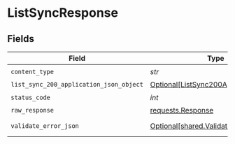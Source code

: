 # ListSyncResponse


## Fields

| Field                                                                                         | Type                                                                                          | Required                                                                                      | Description                                                                                   |
| --------------------------------------------------------------------------------------------- | --------------------------------------------------------------------------------------------- | --------------------------------------------------------------------------------------------- | --------------------------------------------------------------------------------------------- |
| `content_type`                                                                                | *str*                                                                                         | :heavy_check_mark:                                                                            | N/A                                                                                           |
| `list_sync_200_application_json_object`                                                       | [Optional[ListSync200ApplicationJSON]](../../models/operations/listsync200applicationjson.md) | :heavy_minus_sign:                                                                            | Ok                                                                                            |
| `status_code`                                                                                 | *int*                                                                                         | :heavy_check_mark:                                                                            | N/A                                                                                           |
| `raw_response`                                                                                | [requests.Response](https://requests.readthedocs.io/en/latest/api/#requests.Response)         | :heavy_minus_sign:                                                                            | N/A                                                                                           |
| `validate_error_json`                                                                         | [Optional[shared.ValidateErrorJSON]](../../models/shared/validateerrorjson.md)                | :heavy_minus_sign:                                                                            | Validation Failed                                                                             |